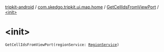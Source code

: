 [tripkit-android](../../index.md) / [com.skedgo.tripkit.ui.map.home](../index.md) / [GetCellIdsFromViewPort](index.md) / [&lt;init&gt;](./-init-.md)

# &lt;init&gt;

`GetCellIdsFromViewPort(regionService: `[`RegionService`](../../com.skedgo.tripkit.data.regions/-region-service/index.md)`)`